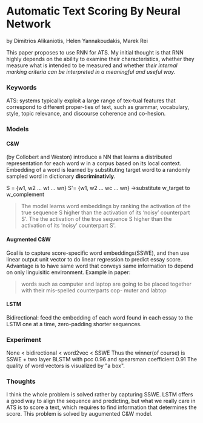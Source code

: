 # Automatic Text Scoring By Neural Network
by Dimitrios Alikaniotis, Helen Yannakoudakis, Marek Rei

This paper proposes to use RNN for ATS. My initial thought is that RNN highly depends on the ability to examine their characteristics, whether they measure what is intended to be measured and whether *their internal marking criteria can be interpreted in a meaningful and useful way*. 

### Keywords
ATS: systems typically exploit a large range of tex-tual features that correspond to different proper-ties of text, such as grammar, vocabulary, style, topic relevance, and discourse coherence and co-hesion.

### Models 
#### C&W
(by Collobert and Weston) introduce a NN that learns a distributed representation for each word w in a corpus based on its local context. 
Embedding of a word is learned by substituting target word to a randomly sampled word in dictionary **discriminativly**.

S = {w1, w2  ... wt ... wn}
S'= {w1, w2  ... wc ... wn} ->substitute w_target to w_complement

> The model learns word embeddings by ranking the activation of the true sequence S higher than the activation of its ‘noisy’ counterpart S'. The
the activation of the true sequence S higher than the activation of its ‘noisy’ counterpart S'. 

#### Augmented C&W
Goal is to capture score-specific word embeddings(SSWE), and then use linear output unit vector to do linear regression to predict essay score. Advantage is to have same word that conveys same information to depend on only linguisitic environment. Example in paper: 
> words such as computer and laptop are going to be placed together with their mis-spelled counterparts cop- muter and labtop 

#### LSTM
Bidirectional: feed the embedding of each word found in each essay to the LSTM one at a time, zero-padding shorter sequences.

### Experiment
None < bidirectional < word2vec < SSWE 
Thus the winner(of course) is SSWE + two layer BLSTM with pcc 0.96 and spearsman coefficient 0.91 
The quality of word vectors is visualized by "a box". 

### Thoughts 
I think the whole problem is solved rather by capturing SSWE. LSTM offers a good way to align the sequence and predicting, but what we really care in ATS is to score a text, which requires to find information that determines the score. This problem is solved by augumented C&W model.  